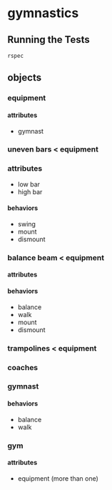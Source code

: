# gymnastics

## Running the Tests

```
rspec
```

## objects

### equipment
#### attributes

- gymnast

### uneven bars < equipment

### attributes

- low bar
- high bar

#### behaviors

- swing
- mount
- dismount

### balance beam < equipment

#### attributes

#### behaviors

- balance
- walk
- mount
- dismount

### trampolines < equipment
### coaches
### gymnast

#### behaviors

- balance
- walk

### gym

#### attributes

- equipment (more than one)
